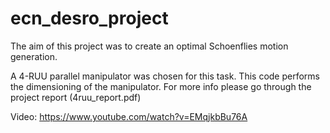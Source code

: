 # ecn_desro_project

The aim of this project was to create an optimal Schoenflies motion generation. 

A 4-RUU parallel manipulator was chosen for this task. This code performs the dimensioning of the manipulator. For more info please go through the project report (4ruu_report.pdf)

Video: https://www.youtube.com/watch?v=EMqjkbBu76A
